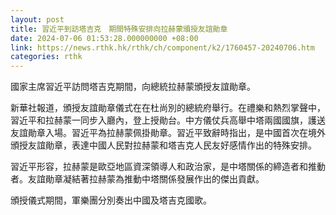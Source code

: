 ```yaml
---
layout: post
title: 習近平到訪塔吉克　期間特殊安排向拉赫蒙頒授友誼勛章
date: 2024-07-06 01:53:28.000000000 +08:00
link: https://news.rthk.hk/rthk/ch/component/k2/1760457-20240706.htm
categories: rthk
---
```


國家主席習近平訪問塔吉克期間，向總統拉赫蒙頒授友誼勛章。

新華社報道，頒授友誼勛章儀式在在杜尚別的總統府舉行。在禮樂和熱烈掌聲中，習近平和拉赫蒙一同步入廳內，登上授勛台。中方儀仗兵高舉中塔兩國國旗，護送友誼勛章入場。習近平為拉赫蒙佩掛勛章。習近平致辭時指出，是中國首次在境外頒授友誼勛章，表達中國人民對拉赫蒙和塔吉克人民友好感情作出的特殊安排。

習近平形容，拉赫蒙是歐亞地區資深領導人和政治家，是中塔關係的締造者和推動者。友誼勛章凝結著拉赫蒙為推動中塔關係發展作出的傑出貢獻。

頒授儀式期間，軍樂團分別奏出中國及塔吉克國歌。
